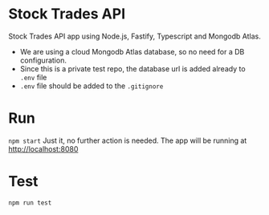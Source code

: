 # Stock Trades API

Stock Trades API app using Node.js, Fastify, Typescript and Mongodb Atlas.

- We are using a cloud Mongodb Atlas database, so no need for a DB configuration.
- Since this is a private test repo, the database url is added already to `.env` file
- `.env` file should be added to the `.gitignore`

# Run

`npm start`
Just it, no further action is needed.
The app will be running at [http://localhost:8080](http://localhost:8080)

# Test

`npm run test`
